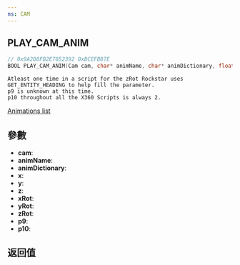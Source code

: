 ```yaml
---
ns: CAM
---
```

## PLAY_CAM_ANIM

```c
// 0x9A2D0FB2E7852392 0xBCEFB87E
BOOL PLAY_CAM_ANIM(Cam cam, char* animName, char* animDictionary, float x, float y, float z, float xRot, float yRot, float zRot, BOOL p9, int p10);
```

```
Atleast one time in a script for the zRot Rockstar uses GET_ENTITY_HEADING to help fill the parameter.  
p9 is unknown at this time.  
p10 throughout all the X360 Scripts is always 2.  
```

[Animations list](https://alexguirre.github.io/animations-list/)

## 參數
* **cam**: 
* **animName**: 
* **animDictionary**: 
* **x**: 
* **y**: 
* **z**: 
* **xRot**: 
* **yRot**: 
* **zRot**: 
* **p9**: 
* **p10**: 

## 返回值

